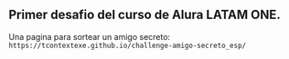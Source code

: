 Primer desafio del curso de Alura LATAM ONE.
---
Una pagina para sortear un amigo secreto:
```https://tcontextexe.github.io/challenge-amigo-secreto_esp/```

